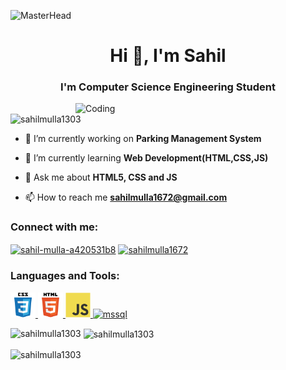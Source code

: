 ![MasterHead](https://justresults.co.nz/wp-content/uploads/2015/10/web-developer-banner.png)
<h1 align="center">Hi 👋, I'm Sahil</h1>
<h3 align="center">I'm Computer Science Engineering Student</h3>
<img align="right" alt="Coding" width="400" src="https://t4.ftcdn.net/jpg/02/73/46/99/360_F_273469972_ESU9Rq3eIpSrK3xddlIEyDh7vrslbiGg.jpg">

<p align="left"> <img src="https://komarev.com/ghpvc/?username=sahilmulla1303&label=Profile%20views&color=0e75b6&style=flat" alt="sahilmulla1303" /> </p>

- 🔭 I’m currently working on **Parking Management System**

- 🌱 I’m currently learning **Web Development(HTML,CSS,JS)**

- 💬 Ask me about **HTML5, CSS and JS**

- 📫 How to reach me **sahilmulla1672@gmail.com**

<h3 align="left">Connect with me:</h3>
<p align="left">
<a href="https://linkedin.com/in/sahil-mulla-a420531b8" target="blank"><img align="center" src="https://raw.githubusercontent.com/rahuldkjain/github-profile-readme-generator/master/src/images/icons/Social/linked-in-alt.svg" alt="sahil-mulla-a420531b8" height="30" width="40" /></a>
<a href="https://www.hackerrank.com/sahilmulla1672" target="blank"><img align="center" src="https://raw.githubusercontent.com/rahuldkjain/github-profile-readme-generator/master/src/images/icons/Social/hackerrank.svg" alt="sahilmulla1672" height="30" width="40" /></a>
</p>

<h3 align="left">Languages and Tools:</h3>
<p align="left"> <a href="https://www.w3schools.com/css/" target="_blank" rel="noreferrer"> <img src="https://raw.githubusercontent.com/devicons/devicon/master/icons/css3/css3-original-wordmark.svg" alt="css3" width="40" height="40"/> </a> <a href="https://www.w3.org/html/" target="_blank" rel="noreferrer"> <img src="https://raw.githubusercontent.com/devicons/devicon/master/icons/html5/html5-original-wordmark.svg" alt="html5" width="40" height="40"/> </a> <a href="https://developer.mozilla.org/en-US/docs/Web/JavaScript" target="_blank" rel="noreferrer"> <img src="https://raw.githubusercontent.com/devicons/devicon/master/icons/javascript/javascript-original.svg" alt="javascript" width="40" height="40"/> </a> <a href="https://www.microsoft.com/en-us/sql-server" target="_blank" rel="noreferrer"> <img src="https://www.svgrepo.com/show/303229/microsoft-sql-server-logo.svg" alt="mssql" width="40" height="40"/> </a> </p>

<p><img align="left" src="https://github-readme-stats.vercel.app/api/top-langs?username=sahilmulla1303&show_icons=true&locale=en&layout=compact" alt="sahilmulla1303" /></p>

<p>&nbsp;<img align="center" src="https://github-readme-stats.vercel.app/api?username=sahilmulla1303&show_icons=true&locale=en" alt="sahilmulla1303" /></p>

<p><img align="center" src="https://github-readme-streak-stats.herokuapp.com/?user=sahilmulla1303&" alt="sahilmulla1303" /></p>
